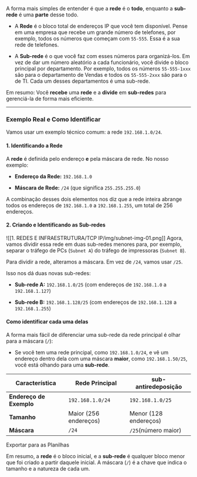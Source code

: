 A forma mais simples de entender é que a **rede** é o **todo**, enquanto a **sub-rede** é uma **parte** desse todo.

- A **Rede** é o bloco total de endereços IP que você tem disponível. Pense em uma empresa que recebe um grande número de telefones, por exemplo, todos os números que começam com `55-555`. Essa é a sua rede de telefones.
    
- A **Sub-rede** é o que você faz com esses números para organizá-los. Em vez de dar um número aleatório a cada funcionário, você divide o bloco principal por departamento. Por exemplo, todos os números `55-555-1xxx` são para o departamento de Vendas e todos os `55-555-2xxx` são para o de TI. Cada um desses departamentos é uma sub-rede.
    

Em resumo: Você **recebe** uma **rede** e a **divide** em **sub-redes** para gerenciá-la de forma mais eficiente.

---

### Exemplo Real e Como Identificar

Vamos usar um exemplo técnico comum: a rede `192.168.1.0/24`.

#### 1. Identificando a Rede

A **rede** é definida pelo endereço **e** pela máscara de rede. No nosso exemplo:

- **Endereço da Rede:** `192.168.1.0`
    
- **Máscara de Rede:** `/24` (que significa `255.255.255.0`)
    

A combinação desses dois elementos nos diz que a rede inteira abrange todos os endereços de `192.168.1.0` a `192.168.1.255`, um total de 256 endereços.

#### 2. Criando e Identificando as Sub-redes
![[1. REDES E INFRAESTRUTURA/TCP IP/img/subnet-img-01.png]]
Agora, vamos dividir essa rede em duas sub-redes menores para, por exemplo, separar o tráfego de PCs (`Subnet A`) do tráfego de impressoras (`Subnet B`).

Para dividir a rede, alteramos a máscara. Em vez de `/24`, vamos usar `/25`.

Isso nos dá duas novas sub-redes:

- **Sub-rede A:** `192.168.1.0/25` (com endereços de `192.168.1.0` a `192.168.1.127`)
    
- **Sub-rede B:** `192.168.1.128/25` (com endereços de `192.168.1.128` a `192.168.1.255`)
    

#### Como identificar cada uma delas

A forma mais fácil de diferenciar uma sub-rede da rede principal é olhar para a máscara (`/`):

- Se você tem uma rede principal, como `192.168.1.0/24`, e vê um endereço dentro dela com uma máscara **maior**, como `192.168.1.50/25`, você está olhando para uma **sub-rede**.
    

| Característica          | Rede Principal        | sub-antiredeposição   |
| ----------------------- | --------------------- | --------------------- |
| **Endereço de Exemplo** | `192.168.1.0/24`      | `192.168.1.0/25`      |
| **Tamanho**             | Maior (256 endereços) | Menor (128 endereços) |
| **Máscara**             | `/24`                 | `/25`(número maior)   |

Exportar para as Planilhas

Em resumo, a **rede** é o bloco inicial, e a **sub-rede** é qualquer bloco menor que foi criado a partir daquele inicial. A máscara (`/`) é a chave que indica o tamanho e a natureza de cada um.
